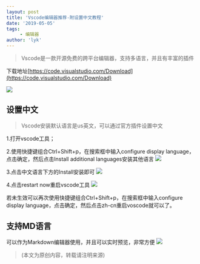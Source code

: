 ```yaml
---
layout: post
title: 'Vscode编辑器推荐-附设置中文教程'
date: '2019-05-05'
tags:
     - 编辑器
author: 'lyk'
---
```


 >Vscode是一款开源免费的跨平台编辑器，支持多语言，并且有丰富的插件

 下载地址[https://code.visualstudio.com/Download](https://code.visualstudio.com/Download)

![](https://up.go28.cn//pimg/20190505082414.png)

## 设置中文
>Vscode安装默认语言是us英文，可以通过官方插件设置中文

1.打开vscode工具；

2.使用快捷键组合Ctrl+Shift+p，在搜索框中输入configure display language，点击确定，然后点击Install additional languages安装其他语言
![](https://up.go28.cn//pimg/20190505082637.png)

3.点击中文语言下方的Install安装即可
![](https://up.go28.cn//pimg/20190505082720.png)

4.点击restart now重启vscode工具
![](https://up.go28.cn//pimg/20190505082736.png)

若未生效可以再次使用快捷键组合Ctrl+Shift+p，在搜索框中输入configure display language，点击确定，然后点击zh-cn重启voscode就可以了。

## 支持MD语言
 可以作为Markdown编辑器使用，并且可以实时预览，非常方便
![](https://up.go28.cn//pimg/20190505084938.png)

> (本文为原创内容，转载请注明来源)
